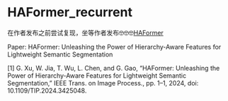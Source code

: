 # HAFormer_recurrent

在作者发布之前尝试复现，坐等作者发布🤓🤓🤓[HAFormer](https://github.com/XU-GITHUB-curry/HAFormer)

Paper: HAFormer: Unleashing the Power of  Hierarchy-Aware Features for Lightweight  Semantic Segmentation

[1] G. Xu, W. Jia, T. Wu, L. Chen, and G. Gao, “HAFormer: Unleashing the Power of Hierarchy-Aware Features for Lightweight Semantic Segmentation,” IEEE Trans. on Image Process., pp. 1–1, 2024, doi: 10.1109/TIP.2024.3425048.


